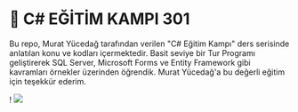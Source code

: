 <h1> 🚀 C# EĞİTİM KAMPI 301 </h1>
<p>Bu repo, Murat Yücedağ tarafından verilen "C# Eğitim Kampı" ders serisinde anlatılan konu ve kodları içermektedir. 
  Basit seviye bir Tur Programı geliştirerek SQL Server, Microsoft Forms ve Entity Framework gibi kavramları örnekler üzerinden öğrendik.
  Murat Yücedağ'a bu değerli eğitim için teşekkür ederim.</p>!
  <img src="https://github.com/user-attachments/assets/94a9bbc9-f648-4534-a29d-0a1908d8e4ee">
